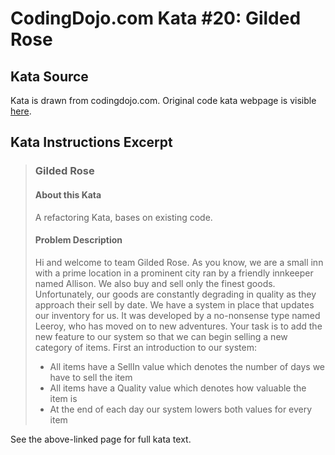 # CodingDojo.com Kata #20: Gilded Rose

## Kata Source

Kata is drawn from codingdojo.com. Original code kata webpage is visible
[here](https://codingdojo.org/kata/gilded-rose/).

## Kata Instructions Excerpt

> ### Gilded Rose
> 
> #### About this Kata
> 
> A refactoring Kata, bases on existing code.
> 
> #### Problem Description
> 
> Hi and welcome to team Gilded Rose. As you know, we are a small inn with a
> prime location in a prominent city ran by a friendly innkeeper named Allison.
> We also buy and sell only the finest goods. Unfortunately, our goods are
> constantly degrading in quality as they approach their sell by date. We have
> a system in place that updates our inventory for us. It was developed by a
> no-nonsense type named Leeroy, who has moved on to new adventures. Your task
> is to add the new feature to our system so that we can begin selling a new
> category of items. First an introduction to our system:
> 
> * All items have a SellIn value which denotes the number of days we have to
>   sell the item
> * All items have a Quality value which denotes how valuable the item is
> * At the end of each day our system lowers both values for every item

See the above-linked page for full kata text.
